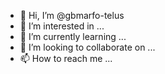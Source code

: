 - 👋 Hi, I’m @gbmarfo-telus
- 👀 I’m interested in ...
- 🌱 I’m currently learning ...
- 💞️ I’m looking to collaborate on ...
- 📫 How to reach me ...

<!---
gbmarfo-telus/gbmarfo-telus is a ✨ special ✨ repository because its `README.md` (this file) appears on your GitHub profile.
You can click the Preview link to take a look at your changes.
--->
